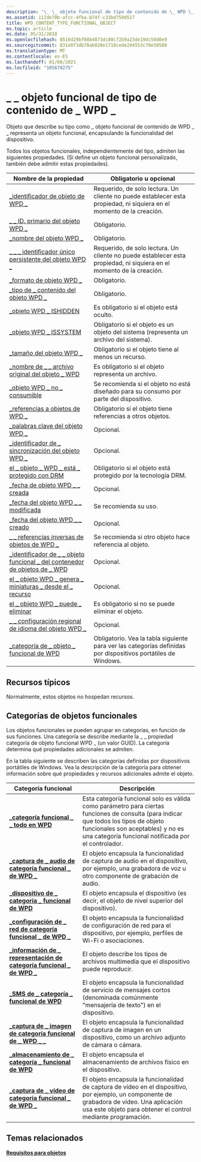 ```yaml
---
description: '\_ \_ objeto funcional de tipo de contenido de \_ WPD \_'
ms.assetid: 112de70b-afcc-4fba-b74f-c33bd759d517
title: WPD_CONTENT_TYPE_FUNCTIONAL_OBJECT
ms.topic: article
ms.date: 05/31/2018
ms.openlocfilehash: 8516d29bf08b4873dc80c72b9a23de19dc50d0e9
ms.sourcegitcommit: 831e8f3db78ab820e1710cede244553c70e50500
ms.translationtype: MT
ms.contentlocale: es-ES
ms.lasthandoff: 01/08/2021
ms.locfileid: "105678275"
---
```

# <a name="wpd_content_type_functional_object"></a>\_ \_ objeto funcional de tipo de contenido de \_ WPD \_

Objeto que describe su tipo como \_ objeto funcional de contenido de WPD \_ \_ representa un objeto funcional, encapsulando la funcionalidad del dispositivo.

Todos los objetos funcionales, independientemente del tipo, admiten las siguientes propiedades. (Si define un objeto funcional personalizado, también debe admitir estas propiedades).



| Nombre de la propiedad                                                                                                         | Obligatorio u opcional                                                                  |
|-----------------------------------------------------------------------------------------------------------------------|---------------------------------------------------------------------------------------|
| [\_identificador de objeto de WPD \_](object-properties.md)                                                                | Requerido, de solo lectura. Un cliente no puede establecer esta propiedad, ni siquiera en el momento de la creación.        |
| [\_ \_ ID. primario del objeto WPD \_](object-properties.md)                                                 | Obligatorio.                                                                             |
| [\_nombre del objeto WPD \_](object-properties.md)                                                            | Obligatorio.                                                                             |
| [\_ \_ \_ identificador único persistente del objeto WPD \_](object-properties.md)                          | Requerido, de solo lectura. Un cliente no puede establecer esta propiedad, ni siquiera en el momento de la creación.        |
| [\_formato de objeto WPD \_](object-properties.md)                                                        | Obligatorio.                                                                             |
| [\_tipo de \_ contenido del objeto WPD \_](object-properties.md)                                           | Obligatorio.                                                                             |
| [\_objeto WPD \_ ISHIDDEN](object-properties.md)                                                    | Es obligatorio si el objeto está oculto.                                                     |
| [\_objeto WPD \_ ISSYSTEM](object-properties.md)                                                    | Obligatorio si el objeto es un objeto del sistema (representa un archivo del sistema).                 |
| [\_tamaño del objeto WPD \_](object-properties.md)                                                            | Obligatorio si el objeto tiene al menos un recurso.                                     |
| [\_nombre de \_ \_ archivo original del objeto \_ WPD](object-properties.md)                              | Es obligatorio si el objeto representa un archivo.                                             |
| [\_objeto WPD \_ no \_ consumible](object-properties.md)                                       | Se recomienda si el objeto no está diseñado para su consumo por parte del dispositivo.                 |
| [\_referencias a objetos de WPD \_](object-properties.md)                                                | Obligatorio si el objeto tiene referencias a otros objetos.                               |
| [\_palabras clave del objeto WPD \_](object-properties.md)                                                    | Opcional.                                                                             |
| [\_identificador de \_ sincronización del objeto WPD \_](object-properties.md)                                                     | Opcional.                                                                             |
| [el \_ objeto \_ WPD \_ está \_ protegido con DRM](object-properties.md)                                  | Obligatorio si el objeto está protegido por la tecnología DRM.                                |
| [\_fecha de objeto WPD \_ \_ creada](object-properties.md)                                           | Opcional.                                                                             |
| [\_fecha del objeto WPD \_ \_ modificada](object-properties.md)                                         | Se recomienda su uso.                                                                          |
| [\_fecha del objeto WPD \_ \_ creado](object-properties.md)                                         | Opcional.                                                                             |
| [\_ \_ referencias inversas de objetos de WPD \_](object-properties.md)                                                                | Se recomienda si otro objeto hace referencia al objeto.                            |
| [\_identificador de \_ \_ objeto funcional \_ del contenedor de objetos de \_ WPD](object-properties.md)     | Opcional.                                                                             |
| [el \_ objeto WPD \_ genera \_ miniaturas \_ desde el \_ recurso](object-properties.md) | Opcional.                                                                             |
| [el \_ objeto WPD \_ puede \_ eliminar](object-properties.md)                                                                     | Es obligatorio si no se puede eliminar el objeto.                                             |
| [\_ \_ configuración regional de idioma del objeto WPD \_](object-properties.md)                                                                | Opcional.                                                                             |
| [\_categoría de \_ objeto \_ funcional de WPD](miscellaneous-properties.md)                      | Obligatorio. Vea la tabla siguiente para ver las categorías definidas por dispositivos portátiles de Windows. |



 

## <a name="typical-resources"></a>Recursos típicos

Normalmente, estos objetos no hospedan recursos.

## <a name="functional-object-categories"></a>Categorías de objetos funcionales

Los objetos funcionales se pueden agrupar en categorías, en función de sus funciones. Una categoría se describe mediante la \_ \_ propiedad categoría de objeto funcional WPD \_ (un valor GUID). La categoría determina qué propiedades adicionales se admiten.

En la tabla siguiente se describen las categorías definidas por dispositivos portátiles de Windows. Vea la descripción de la categoría para obtener información sobre qué propiedades y recursos adicionales admite el objeto.



| Categoría funcional                                                                                        | Descripción                                                                                                                                                                                               |
|------------------------------------------------------------------------------------------------------------|-----------------------------------------------------------------------------------------------------------------------------------------------------------------------------------------------------------|
| [**\_categoría funcional \_ \_ todo en WPD**](wpd-functional-category-all.md)                                      | Esta categoría funcional solo es válida como parámetro para ciertas funciones de consulta (para indicar que todos los tipos de objeto funcionales son aceptables) y no es una categoría funcional notificada por el controlador. |
| [**\_captura de \_ audio de categoría funcional \_ de WPD \_**](wpd-functional-category-audio-capture.md)                 | El objeto encapsula la funcionalidad de captura de audio en el dispositivo, por ejemplo, una grabadora de voz u otro componente de grabación de audio.                                                                      |
| [**\_dispositivo de \_ categoría \_ funcional de WPD**](wpd-functional-category-device.md)                                | El objeto encapsula el dispositivo (es decir, el objeto de nivel superior del dispositivo).                                                                                                                          |
| [**\_configuración de \_ red de categoría funcional \_ de WPD \_**](wpd-functional-category-network-configuration.md) | El objeto encapsula la funcionalidad de configuración de red para el dispositivo, por ejemplo, perfiles de Wi-Fi o asociaciones.                                                                                   |
| [**\_información de \_ representación de categoría funcional \_ de WPD \_**](wpd-functional-category-rendering-information.md) | El objeto describe los tipos de archivos multimedia que el dispositivo puede reproducir.                                                                                                                            |
| [**\_SMS de \_ categoría \_ funcional de WPD**](wpd-functional-category-sms.md)                                      | El objeto encapsula la funcionalidad de servicio de mensajes cortos (denominada comúnmente "mensajería de texto") en el dispositivo.                                                                                             |
| [**\_captura de \_ imagen de categoría funcional de \_ WPD \_ \_**](wpd-functional-category-still-image-capture.md)    | El objeto encapsula la funcionalidad de captura de imagen en un dispositivo, como un archivo adjunto de cámara o cámara.                                                                                              |
| [**\_almacenamiento de \_ categoría \_ funcional de WPD**](wpd-functional-category-storage.md)                              | El objeto encapsula el almacenamiento de archivos físico en el dispositivo.                                                                                                                                              |
| [**\_captura de \_ vídeo de categoría funcional \_ de WPD \_**](wpd-functional-category-video-capture.md)                 | El objeto encapsula la funcionalidad de captura de vídeo en el dispositivo, por ejemplo, un componente de grabadora de vídeo. Una aplicación usa este objeto para obtener el control mediante programación.                                 |



 

## <a name="related-topics"></a>Temas relacionados

<dl> <dt>

[**Requisitos para objetos**](requirements-for-objects.md)
</dt> </dl>

 

 



